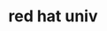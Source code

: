 ---
layout: page
title: red hat univ
description: Training and learning materials for new hires, including courses for further development.
img: assets/img/16-learning.png
redirect: https://start.learning.redhat.com
importance: 16
category: work
---